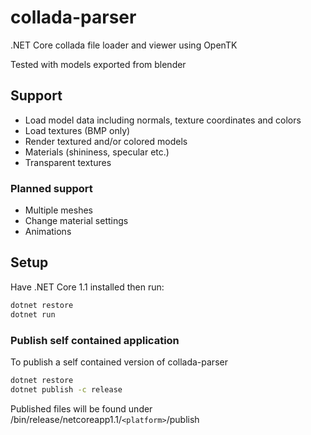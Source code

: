 # collada-parser
.NET Core collada file loader and viewer using OpenTK

Tested with models exported from blender

## Support
- Load model data including normals, texture coordinates and colors
- Load textures (BMP only)
- Render textured and/or colored models
- Materials (shininess, specular etc.)
- Transparent textures

### Planned support
- Multiple meshes
- Change material settings
- Animations

## Setup
Have .NET Core 1.1 installed then run:
```bash
dotnet restore
dotnet run
```
### Publish self contained application
To publish a self contained version of collada-parser
```bash
dotnet restore
dotnet publish -c release
```
Published files will be found under /bin/release/netcoreapp1.1/`<platform>`/publish
